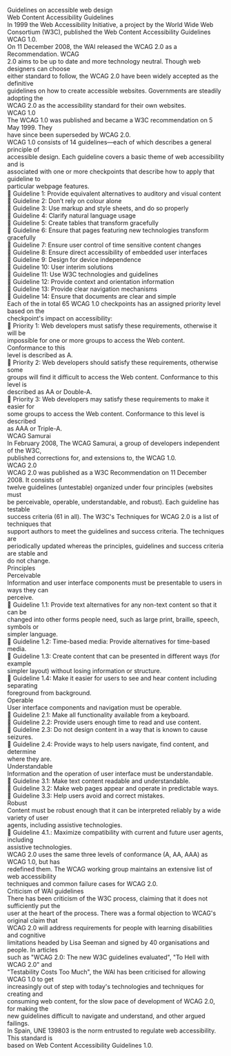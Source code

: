 <p>Guidelines on accessible web design<br />Web Content Accessibility Guidelines<br />In 1999 the Web Accessibility Initiative, a project by the World Wide Web<br />Consortium (W3C), published the Web Content Accessibility Guidelines WCAG 1.0.<br />On 11 December 2008, the WAI released the WCAG 2.0 as a Recommendation. WCAG<br />2.0 aims to be up to date and more technology neutral. Though web designers can choose<br />either standard to follow, the WCAG 2.0 have been widely accepted as the definitive<br />guidelines on how to create accessible websites. Governments are steadily adopting the<br />WCAG 2.0 as the accessibility standard for their own websites.<br />WCAG 1.0<br />The WCAG 1.0 was published and became a W3C recommendation on 5 May 1999. They<br />have since been superseded by WCAG 2.0.<br />WCAG 1.0 consists of 14 guidelines&mdash;each of which describes a general principle of<br />accessible design. Each guideline covers a basic theme of web accessibility and is<br />associated with one or more checkpoints that describe how to apply that guideline to<br />particular webpage features.<br /> Guideline 1: Provide equivalent alternatives to auditory and visual content<br /> Guideline 2: Don&rsquo;t rely on colour alone<br /> Guideline 3: Use markup and style sheets, and do so properly<br /> Guideline 4: Clarify natural language usage<br /> Guideline 5: Create tables that transform gracefully<br /> Guideline 6: Ensure that pages featuring new technologies transform gracefully<br /> Guideline 7: Ensure user control of time sensitive content changes<br /> Guideline 8: Ensure direct accessibility of embedded user interfaces<br /> Guideline 9: Design for device independence<br /> Guideline 10: User interim solutions<br /> Guideline 11: Use W3C technologies and guidelines<br /> Guideline 12: Provide context and orientation information<br /> Guideline 13: Provide clear navigation mechanisms<br /> Guideline 14: Ensure that documents are clear and simple<br />Each of the in total 65 WCAG 1.0 checkpoints has an assigned priority level based on the<br />checkpoint's impact on accessibility:<br /> Priority 1: Web developers must satisfy these requirements, otherwise it will be<br />impossible for one or more groups to access the Web content. Conformance to this<br />level is described as A.<br /> Priority 2: Web developers should satisfy these requirements, otherwise some<br />groups will find it difficult to access the Web content. Conformance to this level is<br />described as AA or Double-A.<br /> Priority 3: Web developers may satisfy these requirements to make it easier for<br />some groups to access the Web content. Conformance to this level is described<br />as AAA or Triple-A.<br />WCAG Samurai<br />In February 2008, The WCAG Samurai, a group of developers independent of the W3C,<br />published corrections for, and extensions to, the WCAG 1.0.<br />WCAG 2.0<br />WCAG 2.0 was published as a W3C Recommendation on 11 December 2008. It consists of<br />twelve guidelines (untestable) organized under four principles (websites must<br />be perceivable, operable, understandable, and robust). Each guideline has testable<br />success criteria (61 in all). The W3C's Techniques for WCAG 2.0 is a list of techniques that<br />support authors to meet the guidelines and success criteria. The techniques are<br />periodically updated whereas the principles, guidelines and success criteria are stable and<br />do not change.<br />Principles<br />Perceivable<br />Information and user interface components must be presentable to users in ways they can<br />perceive.<br /> Guideline 1.1: Provide text alternatives for any non-text content so that it can be<br />changed into other forms people need, such as large print, braille, speech, symbols or<br />simpler language.<br /> Guideline 1.2: Time-based media: Provide alternatives for time-based media.<br /> Guideline 1.3: Create content that can be presented in different ways (for example<br />simpler layout) without losing information or structure.<br /> Guideline 1.4: Make it easier for users to see and hear content including separating<br />foreground from background.<br />Operable<br />User interface components and navigation must be operable.<br /> Guideline 2.1: Make all functionality available from a keyboard.<br /> Guideline 2.2: Provide users enough time to read and use content.<br /> Guideline 2.3: Do not design content in a way that is known to cause seizures.<br /> Guideline 2.4: Provide ways to help users navigate, find content, and determine<br />where they are.<br />Understandable<br />Information and the operation of user interface must be understandable.<br /> Guideline 3.1: Make text content readable and understandable.<br /> Guideline 3.2: Make web pages appear and operate in predictable ways.<br /> Guideline 3.3: Help users avoid and correct mistakes.<br />Robust<br />Content must be robust enough that it can be interpreted reliably by a wide variety of user<br />agents, including assistive technologies.<br /> Guideline 4.1.: Maximize compatibility with current and future user agents, including<br />assistive technologies.<br />WCAG 2.0 uses the same three levels of conformance (A, AA, AAA) as WCAG 1.0, but has<br />redefined them. The WCAG working group maintains an extensive list of web accessibility<br />techniques and common failure cases for WCAG 2.0.<br />Criticism of WAI guidelines<br />There has been criticism of the W3C process, claiming that it does not sufficiently put the<br />user at the heart of the process. There was a formal objection to WCAG's original claim that<br />WCAG 2.0 will address requirements for people with learning disabilities and cognitive<br />limitations headed by Lisa Seeman and signed by 40 organisations and people. In articles<br />such as "WCAG 2.0: The new W3C guidelines evaluated", "To Hell with WCAG 2.0" and<br />"Testability Costs Too Much", the WAI has been criticised for allowing WCAG 1.0 to get<br />increasingly out of step with today's technologies and techniques for creating and<br />consuming web content, for the slow pace of development of WCAG 2.0, for making the<br />new guidelines difficult to navigate and understand, and other argued failings.<br />In Spain, UNE 139803 is the norm entrusted to regulate web accessibility. This standard is<br />based on Web Content Accessibility Guidelines 1.0.</p>
